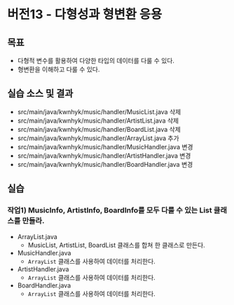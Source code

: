 # 버전13 - 다형성과 형변환 응용

##  목표

- 다형적 변수를 활용하여 다양한 타입의 데이터를 다룰 수 있다.
- 형변환을 이해하고 다룰 수 있다.

## 실습 소스 및 결과

- src/main/java/kwnhyk/music/handler/MusicList.java 삭제
- src/main/java/kwnhyk/music/handler/ArtistList.java 삭제
- src/main/java/kwnhyk/music/handler/BoardList.java 삭제
- src/main/java/kwnhyk/music/handler/ArrayList.java 추가
- src/main/java/kwnhyk/music/handler/MusicHandler.java 변경
- src/main/java/kwnhyk/music/handler/ArtistHandler.java 변경
- src/main/java/kwnhyk/music/handler/BoardHandler.java 변경

## 실습

### 작업1) MusicInfo, ArtistInfo, BoardInfo를 모두 다룰 수 있는 List 클래스를 만들라.

- ArrayList.java
    - MusicList, ArtistList, BoardList 클래스를 합쳐 한 클래스로 만든다.
- MusicHandler.java
    - `ArrayList` 클래스를 사용하여 데이터를 처리한다.
- ArtistHandler.java
    - `ArrayList` 클래스를 사용하여 데이터를 처리한다.
- BoardHandler.java
    - `ArrayList` 클래스를 사용하여 데이터를 처리한다.
